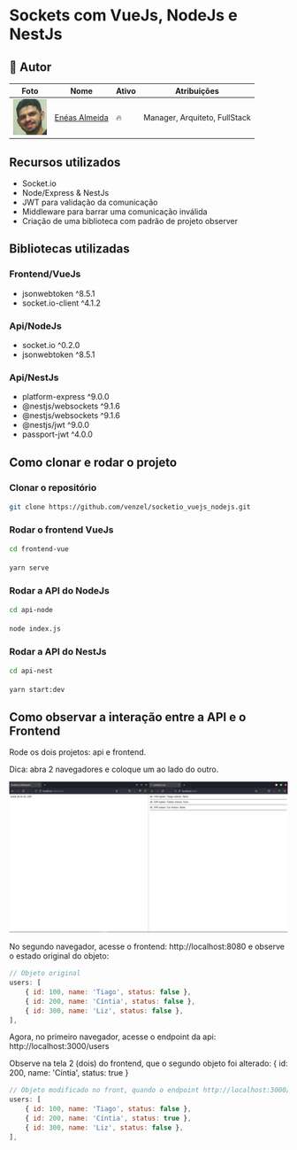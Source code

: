 # Sockets com VueJs, NodeJs e NestJs

## 👤 Autor

| Foto                                       | Nome                                        | Ativo | Atribuições                   |
| ------------------------------------------ | ------------------------------------------- | ----- | ----------------------------- |
| ![Enéas Almeida](./media/venzel-thumb.png) | [Enéas Almeida](https://github.com/venzel/) | 🔥    | Manager, Arquiteto, FullStack |

## Recursos utilizados

-   Socket.io
-   Node/Express & NestJs
-   JWT para validação da comunicação
-   Middleware para barrar uma comunicação inválida
-   Criação de uma biblioteca com padrão de projeto observer

## Bibliotecas utilizadas

### Frontend/VueJs

-   jsonwebtoken ^8.5.1
-   socket.io-client ^4.1.2

### Api/NodeJs

-   socket.io ^0.2.0
-   jsonwebtoken ^8.5.1

### Api/NestJs

-   platform-express ^9.0.0
-   @nestjs/websockets ^9.1.6
-   @nestjs/websockets ^9.1.6
-   @nestjs/jwt ^9.0.0
-   passport-jwt ^4.0.0

## Como clonar e rodar o projeto

### Clonar o repositório

```bash
git clone https://github.com/venzel/socketio_vuejs_nodejs.git
```

### Rodar o frontend VueJs

```bash
cd frontend-vue

yarn serve
```

### Rodar a API do NodeJs

```bash
cd api-node

node index.js
```

### Rodar a API do NestJs

```bash
cd api-nest

yarn start:dev
```

## Como observar a interação entre a API e o Frontend

Rode os dois projetos: api e frontend.

Dica: abra 2 navegadores e coloque um ao lado do outro.

<img src="./media/socketio.png" />

No segundo navegador, acesse o frontend: http://localhost:8080 e observe o estado original do objeto:

```js
// Objeto original
users: [
    { id: 100, name: 'Tiago', status: false },
    { id: 200, name: 'Cíntia', status: false },
    { id: 300, name: 'Liz', status: false },
],
```

Agora, no primeiro navegador, acesse o endpoint da api: http://localhost:3000/users

Observe na tela 2 (dois) do frontend, que o segundo objeto foi alterado: { id: 200, name: 'Cíntia', status: true }

```js
// Objeto modificado no front, quando o endpoint http://localhost:3000/users acessado
users: [
    { id: 100, name: 'Tiago', status: false },
    { id: 200, name: 'Cíntia', status: true },
    { id: 300, name: 'Liz', status: false },
],
```
